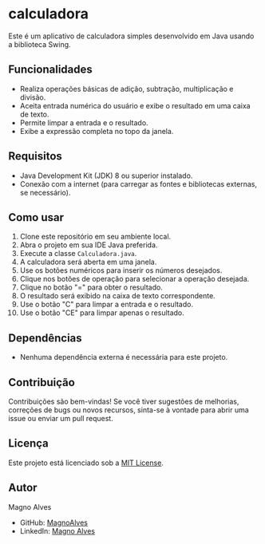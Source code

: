 # calculadora

Este é um aplicativo de calculadora simples desenvolvido em Java usando a biblioteca Swing.

## Funcionalidades

- Realiza operações básicas de adição, subtração, multiplicação e divisão.
- Aceita entrada numérica do usuário e exibe o resultado em uma caixa de texto.
- Permite limpar a entrada e o resultado.
- Exibe a expressão completa no topo da janela.

## Requisitos

- Java Development Kit (JDK) 8 ou superior instalado.
- Conexão com a internet (para carregar as fontes e bibliotecas externas, se necessário).

## Como usar

1. Clone este repositório em seu ambiente local.
2. Abra o projeto em sua IDE Java preferida.
3. Execute a classe `Calculadora.java`.
4. A calculadora será aberta em uma janela.
5. Use os botões numéricos para inserir os números desejados.
6. Clique nos botões de operação para selecionar a operação desejada.
7. Clique no botão "=" para obter o resultado.
8. O resultado será exibido na caixa de texto correspondente.
9. Use o botão "C" para limpar a entrada e o resultado.
10. Use o botão "CE" para limpar apenas o resultado.

## Dependências

- Nenhuma dependência externa é necessária para este projeto.

## Contribuição

Contribuições são bem-vindas! Se você tiver sugestões de melhorias, correções de bugs ou novos recursos, sinta-se à vontade para abrir uma issue ou enviar um pull request.

## Licença

Este projeto está licenciado sob a [MIT License](LICENSE).

## Autor

Magno Alves

- GitHub: [MagnoAlves](https://github.com/MagnoAlves)
- LinkedIn: [Magno Alves](https://www.linkedin.com/in/magno-alves-712b6624b/)
